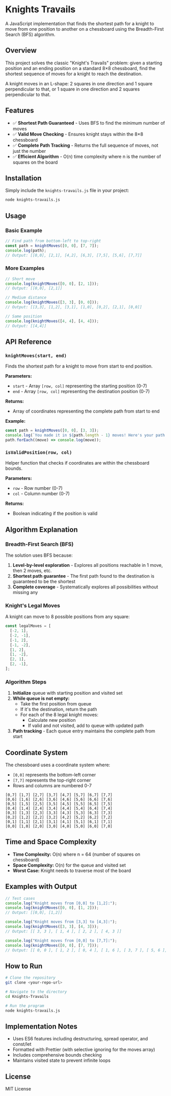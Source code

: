 # Knights Travails

A JavaScript implementation that finds the shortest path for a knight to move from one position to another on a chessboard using the Breadth-First Search (BFS) algorithm.

## Overview

This project solves the classic "Knight's Travails" problem: given a starting position and an ending position on a standard 8×8 chessboard, find the shortest sequence of moves for a knight to reach the destination.

A knight moves in an L-shape: 2 squares in one direction and 1 square perpendicular to that, or 1 square in one direction and 2 squares perpendicular to that.

## Features

- ✅ **Shortest Path Guaranteed** - Uses BFS to find the minimum number of moves
- ✅ **Valid Move Checking** - Ensures knight stays within the 8×8 chessboard
- ✅ **Complete Path Tracking** - Returns the full sequence of moves, not just the number
- ✅ **Efficient Algorithm** - O(n) time complexity where n is the number of squares on the board

## Installation

Simply include the `knights-travails.js` file in your project:

```bash
node knights-travails.js
```

## Usage

### Basic Example

```javascript
// Find path from bottom-left to top-right
const path = knightMoves([0, 0], [7, 7]);
console.log(path);
// Output: [[0,0], [2,1], [4,2], [6,3], [7,5], [5,6], [7,7]]
```

### More Examples

```javascript
// Short move
console.log(knightMoves([0, 0], [2, 1]));
// Output: [[0,0], [2,1]]

// Medium distance
console.log(knightMoves([3, 3], [0, 0]));
// Output: [[3,3], [1,2], [3,1], [1,0], [0,2], [2,1], [0,0]]

// Same position
console.log(knightMoves([4, 4], [4, 4]));
// Output: [[4,4]]
```

## API Reference

### `knightMoves(start, end)`

Finds the shortest path for a knight to move from start to end position.

**Parameters:**

- `start` - Array `[row, col]` representing the starting position (0-7)
- `end` - Array `[row, col]` representing the destination position (0-7)

**Returns:**

- Array of coordinates representing the complete path from start to end

**Example:**

```javascript
const path = knightMoves([0, 0], [3, 3]);
console.log(`You made it in ${path.length - 1} moves! Here's your path:`);
path.forEach((move) => console.log(move));
```

### `isValidPosition(row, col)`

Helper function that checks if coordinates are within the chessboard bounds.

**Parameters:**

- `row` - Row number (0-7)
- `col` - Column number (0-7)

**Returns:**

- Boolean indicating if the position is valid

## Algorithm Explanation

### Breadth-First Search (BFS)

The solution uses BFS because:

1. **Level-by-level exploration** - Explores all positions reachable in 1 move, then 2 moves, etc.
2. **Shortest path guarantee** - The first path found to the destination is guaranteed to be the shortest
3. **Complete coverage** - Systematically explores all possibilities without missing any

### Knight's Legal Moves

A knight can move to 8 possible positions from any square:

```javascript
const legalMoves = [
  [-2, 1],
  [-2, -1],
  [-1, 2],
  [-1, -2],
  [1, 2],
  [1, -2],
  [2, 1],
  [2, -1],
];
```

### Algorithm Steps

1. **Initialize** queue with starting position and visited set
2. **While queue is not empty:**
   - Take the first position from queue
   - If it's the destination, return the path
   - For each of the 8 legal knight moves:
     - Calculate new position
     - If valid and not visited, add to queue with updated path
3. **Path tracking** - Each queue entry maintains the complete path from start

## Coordinate System

The chessboard uses a coordinate system where:

- `[0,0]` represents the bottom-left corner
- `[7,7]` represents the top-right corner
- Rows and columns are numbered 0-7

```
[0,7] [1,7] [2,7] [3,7] [4,7] [5,7] [6,7] [7,7]
[0,6] [1,6] [2,6] [3,6] [4,6] [5,6] [6,6] [7,6]
[0,5] [1,5] [2,5] [3,5] [4,5] [5,5] [6,5] [7,5]
[0,4] [1,4] [2,4] [3,4] [4,4] [5,4] [6,4] [7,4]
[0,3] [1,3] [2,3] [3,3] [4,3] [5,3] [6,3] [7,3]
[0,2] [1,2] [2,2] [3,2] [4,2] [5,2] [6,2] [7,2]
[0,1] [1,1] [2,1] [3,1] [4,1] [5,1] [6,1] [7,1]
[0,0] [1,0] [2,0] [3,0] [4,0] [5,0] [6,0] [7,0]
```

## Time and Space Complexity

- **Time Complexity:** O(n) where n = 64 (number of squares on chessboard)
- **Space Complexity:** O(n) for the queue and visited set
- **Worst Case:** Knight needs to traverse most of the board

## Examples with Output

```javascript
// Test cases
console.log("Knight moves from [0,0] to [1,2]:");
console.log(knightMoves([0, 0], [1, 2]));
// Output: [[0,0], [1,2]]

console.log("Knight moves from [3,3] to [4,3]:");
console.log(knightMoves([3, 3], [4, 3]));
// Output: [[ 3, 3 ], [ 1, 4 ], [ 2, 2 ], [ 4, 3 ]]

console.log("Knight moves from [0,0] to [7,7]:");
console.log(knightMoves([0, 0], [7, 7]));
// Output: [[ 0, 0 ], [ 1, 2 ], [ 0, 4 ], [ 1, 6 ], [ 3, 7 ], [ 5, 6 ], [ 7, 7 ]]
```

## How to Run

```bash
# Clone the repository
git clone <your-repo-url>

# Navigate to the directory
cd Knights-Travails

# Run the program
node knights-travails.js
```

## Implementation Notes

- Uses ES6 features including destructuring, spread operator, and const/let
- Formatted with Prettier (with selective ignoring for the moves array)
- Includes comprehensive bounds checking
- Maintains visited state to prevent infinite loops

## License

MIT License
